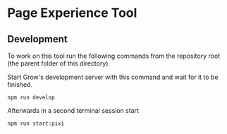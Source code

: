 # Page Experience Tool

## Development

To work on this tool run the following commands from the repository root (the parent folder of this directory).

Start Grow's development server with this command and wait for it to be finished.

```
npm run develop
```

Afterwards in a second terminal session start

```
npm run start:pixi
```
